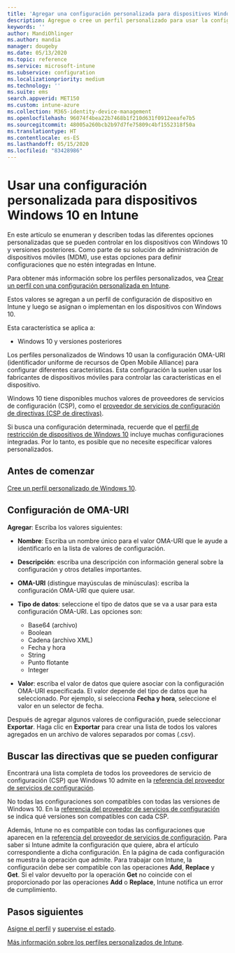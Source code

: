 ```yaml
---
title: 'Agregar una configuración personalizada para dispositivos Windows 10 en Microsoft Intune: Azure | Microsoft Docs'
description: Agregue o cree un perfil personalizado para usar la configuración OMA-URI para dispositivos con Windows 10 en Microsoft Intune. Use un perfil personalizado para agregar una configuración personalizada.
keywords: ''
author: MandiOhlinger
ms.author: mandia
manager: dougeby
ms.date: 05/13/2020
ms.topic: reference
ms.service: microsoft-intune
ms.subservice: configuration
ms.localizationpriority: medium
ms.technology: ''
ms.suite: ems
search.appverid: MET150
ms.custom: intune-azure
ms.collection: M365-identity-device-management
ms.openlocfilehash: 96074f4bea22b7468b1f210d631f0912eeafe7b5
ms.sourcegitcommit: 48005a260bcb2b97d7fe75809c4bf1552318f50a
ms.translationtype: HT
ms.contentlocale: es-ES
ms.lasthandoff: 05/15/2020
ms.locfileid: "83428986"
---
```

# <a name="use-custom-settings-for-windows-10-devices-in-intune"></a>Usar una configuración personalizada para dispositivos Windows 10 en Intune

En este artículo se enumeran y describen todas las diferentes opciones personalizadas que se pueden controlar en los dispositivos con Windows 10 y versiones posteriores. Como parte de su solución de administración de dispositivos móviles (MDM), use estas opciones para definir configuraciones que no estén integradas en Intune.

Para obtener más información sobre los perfiles personalizados, vea [Crear un perfil con una configuración personalizada en Intune](custom-settings-configure.md).

Estos valores se agregan a un perfil de configuración de dispositivo en Intune y luego se asignan o implementan en los dispositivos con Windows 10.

Esta característica se aplica a:

- Windows 10 y versiones posteriores

Los perfiles personalizados de Windows 10 usan la configuración OMA-URI (identificador uniforme de recursos de Open Mobile Alliance) para configurar diferentes características. Esta configuración la suelen usar los fabricantes de dispositivos móviles para controlar las características en el dispositivo.

Windows 10 tiene disponibles muchos valores de proveedores de servicios de configuración (CSP), como el [proveedor de servicios de configuración de directivas (CSP de directivas)](https://technet.microsoft.com/itpro/windows/manage/how-it-pros-can-use-configuration-service-providers).

Si busca una configuración determinada, recuerde que el [perfil de restricción de dispositivos de Windows 10](device-restrictions-windows-10.md) incluye muchas configuraciones integradas. Por lo tanto, es posible que no necesite especificar valores personalizados.

## <a name="before-you-begin"></a>Antes de comenzar

[Cree un perfil personalizado de Windows 10](custom-settings-configure.md#create-the-profile).

## <a name="oma-uri-settings"></a>Configuración de OMA-URI

**Agregar**: Escriba los valores siguientes:

- **Nombre**: Escriba un nombre único para el valor OMA-URI que le ayude a identificarlo en la lista de valores de configuración.
- **Descripción**: escriba una descripción con información general sobre la configuración y otros detalles importantes.
- **OMA-URI** (distingue mayúsculas de minúsculas): escriba la configuración OMA-URI que quiere usar.
- **Tipo de datos**: seleccione el tipo de datos que se va a usar para esta configuración OMA-URI. Las opciones son:

  - Base64 (archivo)
  - Boolean
  - Cadena (archivo XML)
  - Fecha y hora
  - String
  - Punto flotante
  - Integer

- **Valor**: escriba el valor de datos que quiere asociar con la configuración OMA-URI especificada. El valor depende del tipo de datos que ha seleccionado. Por ejemplo, si selecciona **Fecha y hora**, seleccione el valor en un selector de fecha.

Después de agregar algunos valores de configuración, puede seleccionar **Exportar**. Haga clic en **Exportar** para crear una lista de todos los valores agregados en un archivo de valores separados por comas (.csv).

## <a name="find-the-policies-you-can-configure"></a>Buscar las directivas que se pueden configurar

Encontrará una lista completa de todos los proveedores de servicio de configuración (CSP) que Windows 10 admite en la [referencia del proveedor de servicios de configuración](https://msdn.microsoft.com/windows/hardware/commercialize/customize/mdm/configuration-service-provider-reference).

No todas las configuraciones son compatibles con todas las versiones de Windows 10. En la [referencia del proveedor de servicios de configuración](https://msdn.microsoft.com/windows/hardware/commercialize/customize/mdm/configuration-service-provider-reference) se indica qué versiones son compatibles con cada CSP.

Además, Intune no es compatible con todas las configuraciones que aparecen en la [referencia del proveedor de servicios de configuración](https://msdn.microsoft.com/windows/hardware/commercialize/customize/mdm/configuration-service-provider-reference). Para saber si Intune admite la configuración que quiere, abra el artículo correspondiente a dicha configuración. En la página de cada configuración se muestra la operación que admite. Para trabajar con Intune, la configuración debe ser compatible con las operaciones **Add**, **Replace** y **Get**. Si el valor devuelto por la operación **Get** no coincide con el proporcionado por las operaciones **Add** o **Replace**, Intune notifica un error de cumplimiento.

## <a name="next-steps"></a>Pasos siguientes

[Asigne el perfil](device-profile-assign.md) y [supervise el estado](device-profile-monitor.md).

[Más información sobre los perfiles personalizados de Intune](custom-settings-configure.md).
